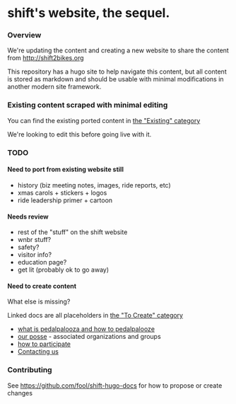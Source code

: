 # shift's website, the sequel.

### Overview

We're updating the content and creating a new website to share the content from http://shift2bikes.org

This repository has a hugo site to help navigate this content, but all content is stored as markdown and should be usable with minimal modifications in another modern site framework.

### Existing content scraped with minimal editing

You can find the existing ported content in [the "Existing" category](/existing)

We're looking to edit this before going live with it.

### TODO


#### Need to port from existing website still

- history (biz meeting notes, images, ride reports, etc)
- xmas carols + stickers + logos
- ride leadership primer + cartoon

#### Needs review
- rest of the "stuff" on the shift website
- wnbr stuff?
- safety?
- visitor info?
- education page?
- get lit (probably ok to go away)

#### Need to create content 

What else is missing?

Linked docs are all placeholders in [the "To Create" category](/to-create)

- [what is pedalpalooza and how to pedalpalooze](/pedalpalooza.md)
- [our posse](/posse.md) - associated organizations and groups
- [how to participate](/participation.md)
- [Contacting us](/contact.md)

### Contributing

See https://github.com/fool/shift-hugo-docs for how to propose or create changes
